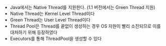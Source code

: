 - Java에서는 Native Thread를 지원한다. (1.1 버전에서는 Green Thread 지원)
- Native Thread는 Kernel Level Thread이다
- Green Thread는 User Level Thread이다
- Thread Pool은 Thread를 끝없이 생성하는 경우 OS 자원이 빨리 소진되므로 이를 대처하기 위해 등장하였다
- Executors를 통해 ThreadPool을 생성할 수 있다
